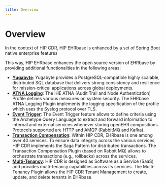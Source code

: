 ```yaml
---
title: Overview
---
```


# Overview

In the context of HIP CDR, HIP EHRbase is enhanced by a set of Spring Boot native enterprise features

This way, HIP EHRbase enhances the open source version of EHRbase by providing additional functionalities in the following areas:
- **[Yugabyte](02-Yugabyte.md)**: Yugabyte provides a PostgreSQL-compatible highly scalable, distributed SQL database that delivers strong consistency and resilience for mission-critical applications across global deployments.
- **[ATNA Logging](03-ATNA.md)**: The IHE ATNA (Audit Trail and Node Authentication) Profile defines various measures on system security. The EHRbase ATNA Logging Plugin implements the logging specification of the profile which uses the Syslog protocol over TLS.
- **[Event Trigger](04-Event-Trigger.md)**: The Event Trigger feature allows to define criteria using the Archetype Query Language to extract and forward information to internal and external services whenever storing openEHR compositions. Protocols supported are HTTP and AMQP (RabbitMQ and Kafka).
- **[Transaction Compensation](05-Transaction-Compensation.md)**: Within HIP CDR, EHRbase is one among over 40 services. To ensure data integrity across the various services, HIP CDR implements the Saga Pattern for distributed transactions. The Transaction Compensation Plugin (based on Rabbit MQ) allows to orchestrate transactions (e.g., rollbacks) across the services.
- **[Multi-Tenancy](06-Multi-Tenancy.md)**: HIP CDR is designed as Software as a Service (SaaS) and provides multi-tenancy capabilities across its services. The Multi-Tenancy Plugin allows the HIP CDR Tenant Management to create, update, and delete tenants in EHRbase.

